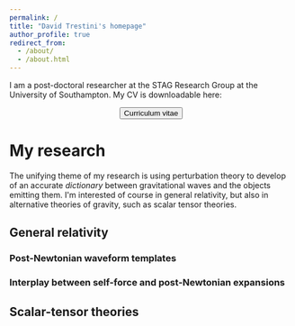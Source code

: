 ```yaml
---
permalink: /
title: "David Trestini's homepage"
author_profile: true
redirect_from: 
  - /about/
  - /about.html
---
```


I am a post-doctoral researcher at the STAG Research Group at the University of Southampton. 
My CV is downloadable here:
<center><a href="../files/CV.pdf" download="David_Trestini_CV.pdf"><button class="btn btn--custom">Curriculum vitae</button></a></center><br\>

# My research

The unifying theme of my research is using perturbation theory to develop of an accurate *dictionary* between gravitational waves and the objects emitting them. I'm interested of course in general relativity, but also in alternative theories of gravity, such as scalar tensor theories.

## General relativity

### Post-Newtonian waveform templates

### Interplay between self-force and post-Newtonian expansions

## Scalar-tensor theories




